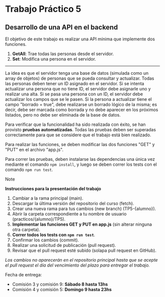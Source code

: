 # Trabajo Práctico 5

## Desarrollo de una API en el backend

El objetivo de este trabajo es realizar una API mínima que implemente dos funciones.

1. **GetAll**: Trae todas las personas desde el servidor.
2. **Set**: Modifica una persona en el servidor.

---
La idea es que el servidor tenga una base de datos (simulada como un array de objetos) de personas que se pueda consultar y actualizar.
Todas las personas deben tener un ID asignado en el servidor. 
Si se intenta actualizar una persona que no tiene ID, el servidor debe asignarle uno y realizar una alta.
Si se pasa una persona con un ID, el servidor debe actualizar los campos que se le pasen. 
Si la persona a actualizar tiene el campo "borrado = true", debe realizarse un borrado lógico de la misma; es decir, debe ser marcada como borrada y no debe aparecer en los próximos listados, pero no debe ser eliminada de la base de datos.

Para verificar que la funcionalidad ha sido realizada con éxito, se han provisto **pruebas automatizadas**. 
Todas las pruebas deben ser superadas correctamente para que se considere que el trabajo está bien realizado.

Para realizar las funciones, se deben modificar las dos funciones "GET" y "PUT" en el archivo "app.js".

Para correr las pruebas, deben instalarse las dependencias una única vez mediante el comando `npm install`, y luego se deben correr los tests con el comando `npm run test`.

> [!NOTE]
>
> **Instrucciones para la presentación del trabajo**
> 
> 1. Cambiar a la rama principal (main).
> 2. Descargar la última versión del repositorio del curso (fetch).
> 3. Crear una nueva rama para tus cambios (new branch) (TP5-{alumno}).
> 4. Abrir la carpeta correspondiente a tu nombre de usuario (practicos/{alumno}/TP5).
> 5. **Implementar las funciones GET y PUT en app.js** (sin alterar ninguna otra carpeta).
> 6. **Correr todos los tests con `npm run test`**.
> 7. Confirmar los cambios (commit).
> 8. Realizar una solicitud de publicación (pull request).
> 9. Revisar que el pull request esté subido (solapa pull request en GitHub).

*Los cambios no aparecerán en el repositorio principal hasta que se acepte el pull request el día del vencimiento del plazo para entregar el trabajo.*

Fecha de entrega: 
- Comisión 3 y comisión 9: **Sábado  8 hasta 13hs**
- Comisión 4 y comisión 5: **Domingo 9 hasta 23hs**
